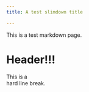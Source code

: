 ```yaml
---
title: A test slimdown title

---
```


This is a test markdown page.

# Header!!!

This is a  
hard line break.
